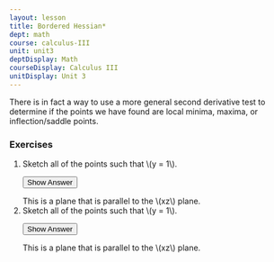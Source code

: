 ```yaml
---
layout: lesson
title: Bordered Hessian*
dept: math
course: calculus-III
unit: unit3
deptDisplay: Math
courseDisplay: Calculus III
unitDisplay: Unit 3
---
```


There is in fact a way to use a more general second derivative test to determine if the points we have found are local minima, maxima, or inflection/saddle points. 

### Exercises

<ol>
<li> <div> Sketch all of the points such that \(y = 1\). </div>

<button onclick="myFunction('answer2')" class="answerButton">Show Answer</button>
<div  id="answer2" class="answer">
This is a plane that is parallel to the \(xz\) plane. 
</div> </li>
<li> <div> Sketch all of the points such that \(y = 1\). </div>

<button onclick="myFunction('answer2')" class="answerButton">Show Answer</button>
<div  id="answer2" class="answer">
This is a plane that is parallel to the \(xz\) plane. 
</div> </li>
</ol>
